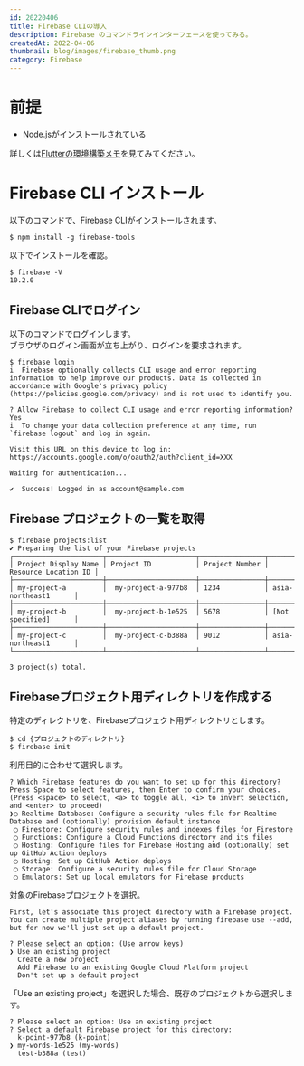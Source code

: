 ```yaml
---
id: 20220406
title: Firebase CLIの導入
description: Firebase のコマンドラインインターフェースを使ってみる。
createdAt: 2022-04-06
thumbnail: blog/images/firebase_thumb.png
category: Firebase
---
```



# 前提
- Node.jsがインストールされている

詳しくは[Flutterの環境構築メモ](https://satofaction.net/blog/20220328)を見てみてください。

# Firebase CLI インストール

以下のコマンドで、Firebase CLIがインストールされます。

```shell
$ npm install -g firebase-tools
```

以下でインストールを確認。
```shell
$ firebase -V
10.2.0
```

## Firebase CLIでログイン

以下のコマンドでログインします。  
ブラウザのログイン画面が立ち上がり、ログインを要求されます。

```shell
$ firebase login
i  Firebase optionally collects CLI usage and error reporting information to help improve our products. Data is collected in accordance with Google's privacy policy (https://policies.google.com/privacy) and is not used to identify you.

? Allow Firebase to collect CLI usage and error reporting information? Yes
i  To change your data collection preference at any time, run `firebase logout` and log in again.

Visit this URL on this device to log in:
https://accounts.google.com/o/oauth2/auth?client_id=XXX

Waiting for authentication...

✔  Success! Logged in as account@sample.com
```

## Firebase プロジェクトの一覧を取得

```shell
$ firebase projects:list
✔ Preparing the list of your Firebase projects
┌──────────────────────┬──────────────────────┬────────────────┬──────────────────────┐
│ Project Display Name │ Project ID           │ Project Number │ Resource Location ID │
├──────────────────────┼──────────────────────┼────────────────┼──────────────────────┤
│ my-project-a         │  my-project-a-977b8  │ 1234           │ asia-northeast1      │
├──────────────────────┼──────────────────────┼────────────────┼──────────────────────┤
│ my-project-b         │  my-project-b-1e525  │ 5678           │ [Not specified]      │
├──────────────────────┼──────────────────────┼────────────────┼──────────────────────┤
│ my-project-c         │  my-project-c-b388a  │ 9012           │ asia-northeast1      │
└──────────────────────┴──────────────────────┴────────────────┴──────────────────────┘

3 project(s) total.

```

## Firebaseプロジェクト用ディレクトリを作成する

特定のディレクトリを、Firebaseプロジェクト用ディレクトリとします。

```shell
$ cd {プロジェクトのディレクトリ}
$ firebase init
```
利用目的に合わせて選択します。

```shell
? Which Firebase features do you want to set up for this directory? Press Space to select features, then Enter to confirm your choices. (Press <space> to select, <a> to toggle all, <i> to invert selection, and <enter> to proceed)
❯◯ Realtime Database: Configure a security rules file for Realtime Database and (optionally) provision default instance
 ◯ Firestore: Configure security rules and indexes files for Firestore
 ◯ Functions: Configure a Cloud Functions directory and its files
 ◯ Hosting: Configure files for Firebase Hosting and (optionally) set up GitHub Action deploys
 ◯ Hosting: Set up GitHub Action deploys
 ◯ Storage: Configure a security rules file for Cloud Storage
 ◯ Emulators: Set up local emulators for Firebase products
```
対象のFirebaseプロジェクトを選択。

```shell
First, let's associate this project directory with a Firebase project.
You can create multiple project aliases by running firebase use --add, 
but for now we'll just set up a default project.

? Please select an option: (Use arrow keys)
❯ Use an existing project 
  Create a new project 
  Add Firebase to an existing Google Cloud Platform project 
  Don't set up a default project 

```

「Use an existing project」を選択した場合、既存のプロジェクトから選択します。

```shell
? Please select an option: Use an existing project
? Select a default Firebase project for this directory: 
  k-point-977b8 (k-point) 
❯ my-words-1e525 (my-words) 
  test-b388a (test) 
```
